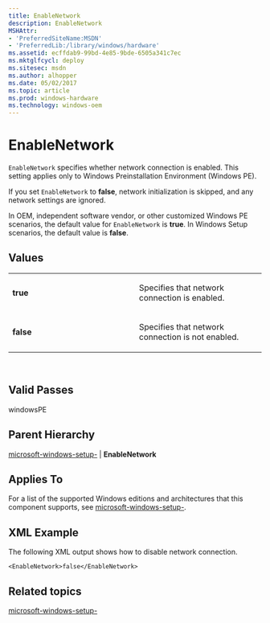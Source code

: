 ```yaml
---
title: EnableNetwork
description: EnableNetwork
MSHAttr:
- 'PreferredSiteName:MSDN'
- 'PreferredLib:/library/windows/hardware'
ms.assetid: ecffdab9-99bd-4e85-9bde-6505a341c7ec
ms.mktglfcycl: deploy
ms.sitesec: msdn
ms.author: alhopper
ms.date: 05/02/2017
ms.topic: article
ms.prod: windows-hardware
ms.technology: windows-oem
---
```


# EnableNetwork


`EnableNetwork` specifies whether network connection is enabled. This setting applies only to Windows Preinstallation Environment (Windows PE).

If you set `EnableNetwork` to **false**, network initialization is skipped, and any network settings are ignored.

In OEM, independent software vendor, or other customized Windows PE scenarios, the default value for `EnableNetwork` is **true**. In Windows Setup scenarios, the default value is **false**.

## Values


<table>
<colgroup>
<col width="50%" />
<col width="50%" />
</colgroup>
<tbody>
<tr class="odd">
<td><p><strong>true</strong></p></td>
<td><p>Specifies that network connection is enabled.</p></td>
</tr>
<tr class="even">
<td><p><strong>false</strong></p></td>
<td><p>Specifies that network connection is not enabled.</p></td>
</tr>
</tbody>
</table>

 

## Valid Passes


windowsPE

## Parent Hierarchy


[microsoft-windows-setup-](microsoft-windows-setup.md) | **EnableNetwork**

## Applies To


For a list of the supported Windows editions and architectures that this component supports, see [microsoft-windows-setup-](microsoft-windows-setup.md).

## XML Example


The following XML output shows how to disable network connection.

``` syntax
<EnableNetwork>false</EnableNetwork>
```

## Related topics


[microsoft-windows-setup-](microsoft-windows-setup.md)

 

 







